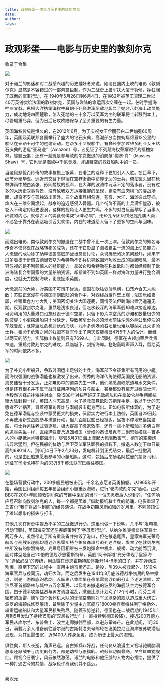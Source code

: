 ```yaml
---
title: 政观彩蛋——电影与历史里的敦刻尔克
date: 
author: 
tags: 
---
```

# 政观彩蛋——电影与历史里的敦刻尔克


收录于合集

**<img src='/images/645/2.png' width='auto' />**

对于诺兰的影迷和对二战感兴趣的历史爱好者来说，刚刚在国内上映的电影《敦刻尔克》显然是不容错过的一部鸿篇巨制。作为二战史上盟军扶大厦于将倾，挽狂澜于既倒的军事行动，在
1940年5月26日到6月4日，在1662年被英王查理二世以40万英镑卖给法国的敦刻尔克，英国与欧陆的命运再次交缠在一起。彼时手握海神三叉戟，纵横大洋执掌海权牛耳的不列颠淋漓尽致地彰显了她非凡的海上动员能力，成功地将四面楚歌，陷入死地的三十余万以英军为主的联军将士转移到本土，尽管辎重尽弃，但为日后反攻欧陆保存了至关重要的有生力量。

英国海权传统是恒久的，在2012年6月，为了庆祝女王伊丽莎白二世加冕60周年，英国及英联邦各国举行了盛大的钻石庆典，高潮部分当推蜿蜒绵亘12公里的船队在泰晤士河中的巡游活动。在众多小型舰船中，有曾经参加过维多利亚女王钻石庆典的游艇“亚马逊”（Amazon）号，它见证了不列颠海权荣耀时代的樯橹如林，艨艟云集；还有一艘就是参与敦刻尔克撤退的消防艇“梅塞·肖”（Massey
Shaw）号，它也曾是海峡中千帆竞发，旌旗蔽空的救援船队中的一员。

当这段悲怆而传奇的故事被搬上银幕，在诺兰的诠释下更加引人入胜。在巨幕下，细节分毫毕现。远近景交替下徘徊在空巷街衢中彷徨无助的士兵，俯拍镜头里在枪林弹雨中蜷曲紧张、形同蝼蚁的孤军，在大洋的波涛中沉浮不定的落水者，没有过多的大历史叙事背景，没有敌我双方运筹帷幄的呈现，更没有血肉横飞的鏖战场面，却将不安与孤独溢出画外。三个故事互相勾连，苍穹、大洋、海滩彼此穿插，烽火在三维空间燃起，战争的迫近感侵入骨髓。几个衔阶不高的士兵满怀惶恐，被卷入不确定的历史漩涡，这样的视角让人更生共鸣。不多的对白反而摹写了当事人细腻的内心。就像古人的美食观讲究“大味必淡”，无论是龙团凤饼还是孔庙太羹，不必急于靠外在表达吸引舌尖欢愉，内在的味道给人留下了更多的空间与回味。

![](/images/645/3.jpeg)

而跳出电影，类似敦刻尔克的撤退在二战中曾不止一次上演。但敦刻尔克的知名与传奇不仅体现在战略转移的成功，还在于它彰显了海权霸主一流的海上动员能力。大撤退的成功除了纳粹德国高层那些被反复讨论，众说纷纭的决策问题外，如果不过多着墨于所谓古德里安以为希特勒不识兵机导致围歼功败垂成的扼腕叹息，最不容忽视的是不列颠惊人的组织能力。拿破仑和希特勒在称雄欧陆时都曾经控制了欧洲海陆复合型国家的大量船舶资源，却都做不到如英国一样对海洋力量进行整合调度，也就无力控制海峡，彻底扼杀英国。

大撤退前的大势，对英国不可谓不惨淡。德国在欧陆铁骑纵横，扫荡六合无人能敌；苏联正沉浸在与德国宰割欧陆的合作中，对西线战事作壁上观；法国危如累卵，社稷垂危方寸大乱；美国密切关注大国逐鹿，同情英法但跨海出师仍遥遥无期。反观敦刻尔克港，虽然是浅水良港，但吃水较深的海军军舰却难以接近岸边，可资利用的大量港口设施也毁于德军空袭，只留下影片中空荡的沙滩和数量很少的防波堤；小型摆渡船只十分缺乏，导致英军士兵必须涉水前往沙滩外两公里停泊的军舰登船；就算渡过危机四伏的海峡，对岸多佛港的吞吐量也难以容纳如此众多的士兵。奉命于危难之间的拉姆齐将军作出了两天仅能撤出4万5千人的估计。而经过两天的努力，实际撤出数量则只有7699人。与此同时，德军在占领加莱后兵贵神速，重启对敦刻尔克的进攻，兵临城下，剑指海岸。枪炮轰鸣声声入耳，留给英军的时间依然不多。

![](/images/645/4.jpeg)

为了补充小型船只，争取时间运出足够的士兵，海军部下令征集所有可用的小艇。而海权强国的战争潜能也被激发了出来。优秀的海洋传统使得英国民用船舶资源、海员储备十分发达，正如电影中的道森先生一样，他们熟悉海峡航道与水文条件，但是还有很多并不属于战时征用序列的船只与船主，甚至都没有离开过泰晤士河，也毅然选择前往海峡对岸。像1588年对抗西班牙无敌舰队和在拿破仑战争期间抗衡大陆封锁一样，英国人斗志高昂。为了拯救孤悬欧陆的袍泽手足，数以千计的志愿者不计祸否，冒着德军的轰炸与潜艇袭击挺身而出。正如电影所体现的，为了避免在德军潜艇与空袭中蒙受更大的损失，保留实力进行本土防御，英国自29日起不再使用新式战舰参与撤退行动，但几百艘民船已经抵达，昼夜不停地充当摆渡船，将士兵运往老式驱逐舰，极大提高了撤退效率，还有一些小艇和驶向多佛白崖的道森先生一样，直接满载官兵返回祖国（曾经的泰坦尼克号二副驾驶搭载一百多人的小艇抵达肯特郡海岸）。尽管5月31日海上骤起大风驱散雾气，德军的空袭炮击异常猛烈，但在民船的协助与后卫英法军队顽强的抵抗下，撤退人数创下单日最高的68014人。到6月4日下午2点23分，发电机计划正式结束，最后一批撤离的，也是由民船志愿者参与的小艇船队。这时，包括后来扬名阿拉曼的蒙哥马利、远征军司令戈特在内的33万8千英法联军已撤往英国。

![](/images/645/5.jpeg)

在整场营救行动中，200多艘民船被击沉，千余名志愿者英勇捐躯。从1965年开始，英国民间组织每五年便会组织小艇重返海峡，进行“驶向敦刻尔克”活动。正如BBC在2004年回顾敦刻尔克的节目中采访的当时一位志愿者后人说到的，“任何响应号召驶向敦刻尔克的人，每一个都是英雄。”借助报纸和士兵的朗诵，电影重温了丘吉尔“我们将战斗到底”的经典演说。在战争初期风雨如晦的岁月里，不列颠顶住了难以想象的损失与打击。

其他几次在历史中提及不多的二战撤退行动，这里也做一下说明。几乎与“发电机行动”同时，英国海空军还在挪威策划了“字母表行动”，从纳尔维克撤出联军将士两万多人。虽然带走了所有重装备并摧毁了港口，但在撤退尾声，皇家海军光荣号航母与两艘驱逐舰却遭遇沙恩霍斯特与格奈森瑙号战列巡洋舰，发生了在敦刻尔克中所没有的惨烈海战。光荣号因相继被三发炮弹命中机库、舰桥、动力舱而沉没。面对体型是自己20倍的德舰沙恩霍斯特号，英舰“阿卡斯塔”充分体现了皇家海军“逢敌必战”的传统，用鱼雷在沙恩霍斯特船体撕开14×6米的口子，并在弹药库殉爆，直至下沉的过程中一直用主炮奋勇还击。是役，除39人被救起外，1519名海军官兵与舰同沉，魂归大洋。而之后发生在1941年8月底苏德战争初期的塔林撤退，则是一场彻底的悲剧。苏联第八集团军在德军雷霆万钧的打击下迅速溃败，爱沙尼亚首都塔林与城中五万余军民、以及尚未撤退的波罗的海舰队主力被德军合围。由于德军攻势猛烈与苏方调度混乱，撤退比原计划晚了12个小时，而芬兰湾密布的鱼雷、德军四个轰炸机大队的无情空袭则对军民混杂的舰队造成重大伤亡。波罗的海顿成修罗屠场，最后除了少量主力军舰与18000幸存者撤往列宁格勒外，辎重运输船队和大量军民损失殆尽。随着形势逆转，德国也在二战后期的1945年1月到5月发动了持续15周的“汉尼拔行动”（一直持续到德国投降），接近200万德方军民从库尔兰、东普鲁士、波兰走廊撤往西部，以避苏军锋芒。在此期间，1月30日，满载万余人准备前往基尔港的古斯特洛夫号邮轮在波美拉尼亚海岸被苏联潜艇发现，为其鱼雷击沉，近9400人葬身鱼腹，成为历史上最大的海难。

俱往矣，斯人长逝，角声已远。自古知兵非好战，任何仅从浪漫主义视域驰骋脑洞想象还原战争与历史的行为，都是幼稚与愚拙的。战鼓催动彻骨寒，至今鲜血犹殷红。顾视今日寰宇，风云依然激荡。诺兰的电影和他细腻的人物内心描绘，提供了一种打通古今的共情，战争也许离我们并不遥远。

  

![]()

秦汉元

